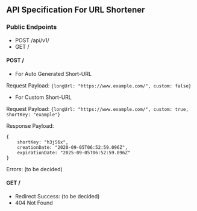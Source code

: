 ## API Specification For URL Shortener

### Public Endpoints

- POST /api/v1/
- GET /<short-url>

#### POST /

- For Auto Generated Short-URL

Request Payload: `{longUrl: "https://www.example.com/", custom: false}`

- For Custom Short-URL

Request Payload: `{longUrl: "https://www.example.com/", custom: true, shortKey: "example"}`

Response Payload: 
```
{
    shortKey: "h3jS6x", 
    creationDate: "2020-09-05T06:52:59.096Z", 
    expirationDate: "2025-09-05T06:52:59.096Z"
}
```

Errors: (to be decided)

#### GET /<short-url>

- Redirect Success: (to be decided)
- 404 Not Found


